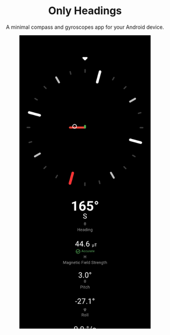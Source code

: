 <h1 align="center">
Only Headings
</h1>

<p align="center">
A minimal compass and gyroscopes app for your Android device.
</p>

<p align="center">

<img src="repository/screenshot1.jpg" height=800 align="center"/>
</p>
